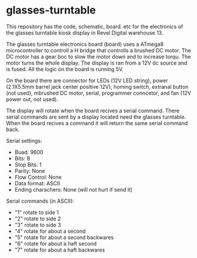 # glasses-turntable
This repository has the code, schematic, board. etc for the electronics of the glasses turntable kiosk display in Revel Digital warehouse 13.


The glasses turntable electronics board (board) uses a ATmega8 microcontroller to controll a H bridge that controlls a brushed DC motor. The DC motor has a gear boc to slow the motor down and to increase torqu. The motor turns the whole display. The display is ran from a 12V dc source and is fused. All the logic on the board is running 5V.

On the board there are connector for LEDs (12V LED string), power (2.1X5.5mm barrel jack center positive 12V), homing switch, extranal button (not used), mbrushed DC motor, serial, programmer conncetor, and fan (12V power out, not used). 

The display will rotate when the board recives a serial command. There serial commands are sent by a display located need the glasses turntable. When the board recives a command it will return the same serial command back.

Serial settings:
- Buad: 9600
- Bits: 8
- Stop Bits: 1
- Parity: None
- Flow Control: None
- Data format: ASCII
- Ending charachers: None (will not hurt if send it)

Serial commands (in ASCII):
- "1" rotate to side 1
- "2" rotate to side 2
- "3" rotate to side 3
- "4" rotate for about a second
- "5" rotate for about a second backwares
- "6" rotate for about a haft second
- "7" rotate for about a haft backwares
